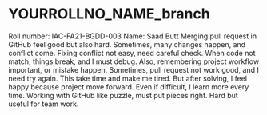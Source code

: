 # YOURROLLNO_NAME_branch
Roll number: IAC-FA21-BGDD-003
Name: Saad Butt
Merging pull request in GitHub feel good but also hard. Sometimes, many changes happen, and conflict come. Fixing conflict not easy, need careful check. When code not match, things break, and I must debug. Also, remembering project workflow important, or mistake happen. Sometimes, pull request not work good, and I need try again. This take time and make me tired. But after solving, I feel happy because project move forward. Even if difficult, I learn more every time. Working with GitHub like puzzle, must put pieces right. Hard but useful for team work.

